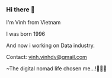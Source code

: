 ### Hi there 👋

I'm Vinh from Vietnam

I was born 1996

And now i working on Data industry.


Contact: vinh.vinhdv@gmail.com

~The digital nomad life chosen me...!🌿🍁🍃
